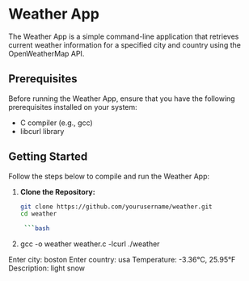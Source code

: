 # Weather App

The Weather App is a simple command-line application that retrieves current weather information for a specified city and country using the OpenWeatherMap API.

## Prerequisites

Before running the Weather App, ensure that you have the following prerequisites installed on your system:

- C compiler (e.g., gcc)
- libcurl library

## Getting Started

Follow the steps below to compile and run the Weather App:

1. **Clone the Repository:**
   ```bash
   git clone https://github.com/yourusername/weather.git
   cd weather

    ```bash
2. gcc -o weather weather.c -lcurl
   ./weather


Enter city: boston
Enter country: usa
Temperature: -3.36°C, 25.95°F
Description: light snow